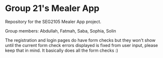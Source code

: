 # Group 21's Mealer App

Repository for the SEG2105 Mealer App project.

Group members:
Abdullah, Fatmah, Saba, Sophia, Solin

The registration and login pages do have form checks but they won't show until the current form check errors displayed is fixed from user input, please keep that in mind. It basically does all the form checks :)
